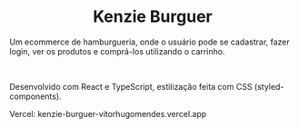 <h1 align="center">Kenzie Burguer</h1>


<p>Um ecommerce de hamburgueria, onde o usuário pode se cadastrar, fazer login, ver os produtos e comprá-los utilizando o carrinho.</p>
<br>
<p>Desenvolvido com React e TypeScript, estilização feita com CSS (styled-components). </p>
<p>Vercel: kenzie-burguer-vitorhugomendes.vercel.app </p>
